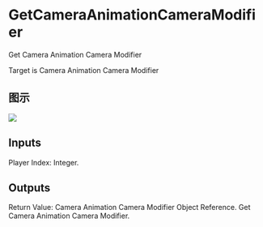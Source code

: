 # GetCameraAnimationCameraModifier

Get Camera Animation Camera Modifier

Target is Camera Animation Camera Modifier

## 图示

![]($-20221218-18133646.png)

## Inputs

Player Index: Integer.  

## Outputs

Return Value: Camera Animation Camera Modifier Object Reference. Get Camera Animation Camera Modifier.

